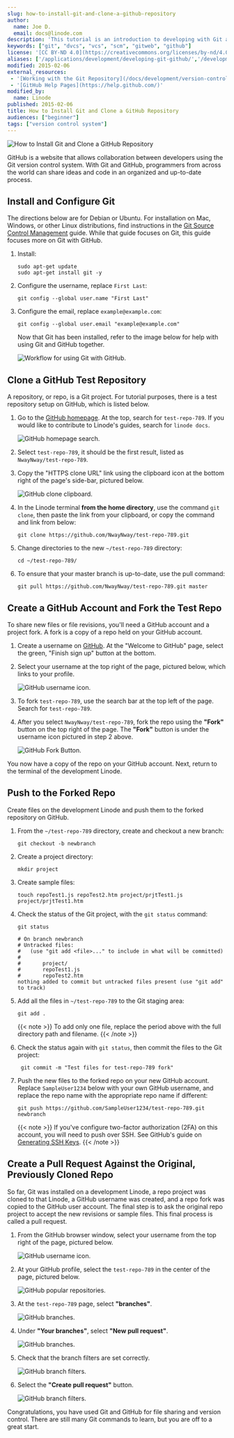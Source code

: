 ```yaml
---
slug: how-to-install-git-and-clone-a-github-repository
author:
  name: Joe D.
  email: docs@linode.com
description: 'This tutorial is an introduction to developing with Git and GitHub with instructions on installing Git and creating your first GitHub test repository.'
keywords: ["git", "dvcs", "vcs", "scm", "gitweb", "github"]
license: '[CC BY-ND 4.0](https://creativecommons.org/licenses/by-nd/4.0)'
aliases: ['/applications/development/developing-git-github/','/development/version-control/how-to-install-git-and-clone-a-github-repository/','/development/version-control/developing-git-github/']
modified: 2015-02-06
external_resources:
 - '[Working with the Git Repository](/docs/development/version-control/how-to-configure-git/)'
 - '[GitHub Help Pages](https://help.github.com/)'
modified_by:
  name: Linode
published: 2015-02-06
title: How to Install Git and Clone a GitHub Repository
audiences: ["beginner"]
tags: ["version control system"]
---
```


![How to Install Git and Clone a GitHub Repository](install-clone-github-repo-title.jpg "How to Install Git and Clone a GitHub Repository title graphic")

GitHub is a website that allows collaboration between developers using the Git version control system. With Git and GitHub, programmers from across the world can share ideas and code in an organized and up-to-date process.

## Install and Configure Git
The directions below are for Debian or Ubuntu. For installation on Mac, Windows, or other Linux distributions, find instructions in the  [Git Source Control Management](/docs/applications/development/git-source-control-management/) guide. While that guide focuses on Git, this guide focuses more on Git with GitHub.

1.  Install:

        sudo apt-get update
        sudo apt-get install git -y

2.  Configure the username, replace `First Last`:

        git config --global user.name "First Last"

3.  Configure the email, replace `example@example.com`:

        git config --global user.email "example@example.com"

    Now that Git has been installed, refer to the image below for help with using Git and GitHub together.

    ![Workflow for using Git with GitHub.](git-github-workflow-1000w.png)

## Clone a GitHub Test Repository
A repository, or repo, is a Git project. For tutorial purposes, there is a test repository setup on GitHub, which is listed below.

1.  Go to the [GitHub homepage](https://www.github.com). At the top, search for `test-repo-789`. If you would like to contribute to Linode's guides, search for `linode docs`.

    ![GitHub homepage search.](github-search.png)

2.  Select `test-repo-789`, it should be the first result, listed as `NwayNway/test-repo-789`.

3.  Copy the "HTTPS clone URL" link using the clipboard icon at the bottom right of the page's side-bar, pictured below.

    ![GitHub clone clipboard.](github-clone-arrow.png)

4.  In the Linode terminal **from the home directory**, use the command `git clone`, then paste the link from your clipboard, or copy the command and link from below:

        git clone https://github.com/NwayNway/test-repo-789.git

5.  Change directories to the new `~/test-repo-789` directory:

        cd ~/test-repo-789/

5.  To ensure that your master branch is up-to-date, use the pull command:

        git pull https://github.com/NwayNway/test-repo-789.git master

## Create a GitHub Account and Fork the Test Repo
To share new files or file revisions, you'll need a GitHub account and a project fork. A fork is a copy of a repo held on your GitHub account.

1.  Create a username on [GitHub](https://www.github.com). At the "Welcome to GitHub" page, select the green, "Finish sign up" button at the bottom.

2.  Select your username at the top right of the page, pictured below, which links to your profile.

    ![GitHub username icon.](github-sampleuser.png)

3.  To fork `test-repo-789`, use the search bar at the top left of the page. Search for `test-repo-789`.

4. After you select `NwayNway/test-repo-789`, fork the repo using the **"Fork"** button on the top right of the page. The **"Fork"** button is under the username icon pictured in step 2 above.

    ![GitHub Fork Button.](github-fork.png)

You now have a copy of the repo on your GitHub account. Next, return to the terminal of the development Linode.

## Push to the Forked Repo
Create files on the development Linode and push them to the forked repository on GitHub.

1.  From the `~/test-repo-789` directory, create and checkout a new branch:

        git checkout -b newbranch

2.  Create a project directory:

        mkdir project

3.  Create sample files:

        touch repoTest1.js repoTest2.htm project/prjtTest1.js project/prjtTest1.htm

4.  Check the status of the Git project, with the `git status` command:

        git status

        # On branch newbranch
        # Untracked files:
        #   (use "git add <file>..." to include in what will be committed)
        #
        #       project/
        #       repoTest1.js
        #       repoTest2.htm
        nothing added to commit but untracked files present (use "git add" to track)

5.  Add all the files in `~/test-repo-789` to the Git staging area:

        git add .

     {{< note >}}
To add only one file, replace the period above with the full directory path and filename.
{{< /note >}}

6. Check the status again with `git status`, then commit the files to the Git project:

        git commit -m "Test files for test-repo-789 fork"

7.  Push the new files to the forked repo on your new GitHub account. Replace `SampleUser1234` below with your own GitHub username, and replace the repo name with the appropriate repo name if different:

        git push https://github.com/SampleUser1234/test-repo-789.git newbranch

    {{< note >}}
If you've configure two-factor authorization (2FA) on this account, you will need to push over SSH. See GitHub's guide on [Generating SSH Keys](https://help.github.com/articles/generating-ssh-keys/).
{{< /note >}}

## Create a Pull Request Against the Original, Previously Cloned Repo
So far, Git was installed on a development Linode, a repo project was cloned to that Linode, a GitHub username was created, and a repo fork was copied to the GitHub user account. The final step is to ask the original repo project to accept the new revisions or sample files. This final process is called a pull request.

1.  From the GitHub browser window, select your username from the top right of the page, pictured below.

    ![GitHub username icon.](github-sampleuser.png)

2.  At your GitHub profile, select the `test-repo-789` in the center of the page, pictured below.

    ![GitHub popular repositories.](github-popular-repositories.png)

3.  At the `test-repo-789` page, select **"branches"**.

    ![GitHub branches.](github-branches.png)

4.  Under **"Your branches"**, select **"New pull request"**.

    ![GitHub branches.](github-new-pull-request.png)

5.  Check that the branch filters are set correctly.

    ![GitHub branch filters.](github-branch-filters.png)

6.  Select the **"Create pull request"** button.

    ![GitHub branch filters.](github-create-pull-request.png)


Congratulations, you have used Git and GitHub for file sharing and version control. There are still many Git commands to learn, but you are off to a great start.
